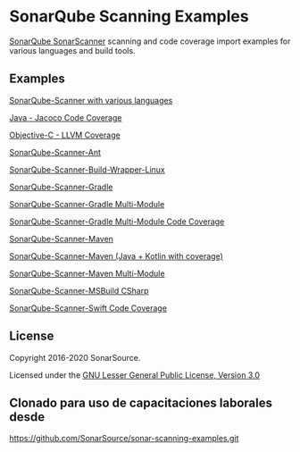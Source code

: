 # SonarQube Scanning Examples

[SonarQube SonarScanner](https://docs.sonarqube.org/latest/analysis/scan/sonarscanner/) scanning and code coverage import examples for various languages and build tools.

## Examples

[SonarQube-Scanner with various languages](sonarqube-scanner/)

[Java - Jacoco Code Coverage](doc/jacoco.md)

[Objective-C - LLVM Coverage](objc-llvm-coverage/)

[SonarQube-Scanner-Ant](sonarqube-scanner-ant/)

[SonarQube-Scanner-Build-Wrapper-Linux](sonarqube-scanner-build-wrapper-linux/)

[SonarQube-Scanner-Gradle](sonarqube-scanner-gradle/gradle-basic/)

[SonarQube-Scanner-Gradle Multi-Module](sonarqube-scanner-gradle/gradle-multimodule/)

[SonarQube-Scanner-Gradle Multi-Module Code Coverage](sonarqube-scanner-gradle/gradle-multimodule-coverage/)

[SonarQube-Scanner-Maven](sonarqube-scanner-maven/maven-basic/)

[SonarQube-Scanner-Maven (Java + Kotlin with coverage)](sonarqube-scanner-maven/maven-multilingual/)

[SonarQube-Scanner-Maven Multi-Module](sonarqube-scanner-maven/maven-multimodule/)

[SonarQube-Scanner-MSBuild CSharp](sonarqube-scanner-msbuild/CSharpProject/)

[SonarQube-Scanner-Swift Code Coverage](swift-coverage/)

## License

Copyright 2016-2020 SonarSource.

Licensed under the [GNU Lesser General Public License, Version 3.0](http://www.gnu.org/licenses/lgpl.txt)

## Clonado para uso de capacitaciones laborales desde
https://github.com/SonarSource/sonar-scanning-examples.git
